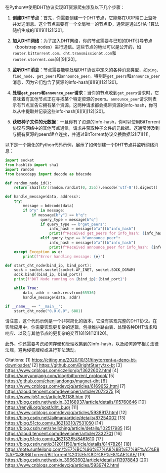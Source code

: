 在Python中使用DHT协议实现BT资源爬虫涉及以下几个步骤：

1. **创建DHT节点**：首先，你需要创建一个DHT节点，它能够在UDP端口上监听并发送消息。这个节点需要有一个全局唯一的节点ID，通常是通过SHA-1算法随机生成的[8][9][12][20]。

2. **加入DHT网络**：为了加入DHT网络，你的节点需要与已知的DHT引导节点（bootstrap nodes）进行通信。这些节点的地址可以是公开的，如`router.bittorrent.com`、`dht.transmissionbt.com`和`router.utorrent.com`[8][9][20]。

3. **监听DHT消息**：节点需要能够处理DHT协议中定义的各种消息类型，如`ping`、`find_node`、`get_peers`和`announce_peer`。特别是`get_peers`和`announce_peer`消息，因为它们包含了资源的info-hash[8][9][12][20]。

4. **处理`get_peers`和`announce_peer`请求**：当你的节点收到`get_peers`请求时，它意味着有其他节点正在寻找某个特定资源的peers。`announce_peer`请求则表示有节点宣告它拥有某个资源。这两种请求都会携带资源的info-hash，你可以从中提取并记录这些info-hash[8][9][12][20]。

5. **获取种子文件的元数据**：一旦你有了资源的info-hash，你可以使用BitTorrent协议与网络中的其他节点通信，请求并获取种子文件的元数据。这通常涉及到与拥有资源的peers建立连接，并通过BitTorrent协议交换数据[2][7][11]。

以下是一个简化的Python代码示例，展示了如何创建一个DHT节点并监听网络消息：

```python
import socket
from hashlib import sha1
import random
from bencodepy import decode as bdecode

def random_node_id():
    return sha1(str(random.randint(0, 255)).encode('utf-8')).digest()

def handle_message(data, address):
    try:
        message = bdecode(data)
        if b"y" in message:
            if message[b"y"] == b"q":
                query_type = message[b"q"]
                if query_type == b"get_peers":
                    info_hash = message[b"a"][b"info_hash"]
                    print(f"Received get_peers for info_hash: {info_hash.hex()}")
                elif query_type == b"announce_peer":
                    info_hash = message[b"a"][b"info_hash"]
                    print(f"Received announce_peer for info_hash: {info_hash.hex()}")
    except Exception as e:
        print(f"Error handling message: {e}")

def start_dht_node(bind_ip, bind_port):
    sock = socket.socket(socket.AF_INET, socket.SOCK_DGRAM)
    sock.bind((bind_ip, bind_port))
    print(f"DHT Node running on {bind_ip}:{bind_port}")

    while True:
        data, addr = sock.recvfrom(65536)
        handle_message(data, addr)

if __name__ == "__main__":
    start_dht_node("0.0.0.0", 6881)
```

请注意，这个代码示例是一个非常简化的版本，它没有实现完整的DHT协议。在实际应用中，你需要实现更复杂的逻辑，包括维护路由表、处理各种DHT请求和响应、以及与其他节点的更复杂的交互[8][9][12][20]。

此外，你还需要考虑如何存储和管理收集到的info-hash，以及如何遵守相关法律法规，避免侵犯版权或进行非法活动。

Citations:
[1] https://cjting.me/2020/10/31/tinytorrent-a-deno-bt-downloader/
[2] https://github.com/BrightStarry/zx-bt
[3] https://www.cnblogs.com/iczelion/p/13622602.html
[4] https://sunyunqiang.com/blog/bittorrent_protocol/
[5] https://github.com/chenjiandongx/magnet-dht
[6] https://www.cnblogs.com/devcjq/articles/6169652.html
[7] https://cloud.tencent.com/developer/article/2072375
[8] https://www.jb51.net/article/81188.htm
[9] https://blog.csdn.net/weixin_33168937/article/details/115760646
[10] https://renyili.org/post/dht_bug/
[11] https://www.cnblogs.com/devcjq/articles/5938917.html
[12] https://blog.csdn.net/Jailman/article/details/87254002
[13] https://blog.51cto.com/u_16213310/7531050
[14] https://blog.csdn.net/shellching/article/details/102517985
[15] https://cloud.tencent.com/developer/article/2332701
[16] https://blog.51cto.com/u_16213385/8461610
[17] https://blog.csdn.net/p312011150/article/details/81478261
[18] https://note.sunfeilong.com/%E7%BC%96%E7%A8%8B%E7%9F%A5%E8%AF%86/BitTorrent/BitTorrent%20%E5%8D%8F%E8%AE%AE/
[19] https://blog.csdn.net/weixin_39663602/article/details/113978843
[20] https://www.cnblogs.com/devcjq/articles/5939742.html
